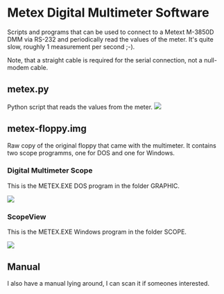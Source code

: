 # Metex Digital Multimeter Software
Scripts and programs that can be used to connect to a Metext M-3850D DMM via RS-232 and periodically read the values of the meter.
It's quite slow, roughly 1 measurement per second ;-).

Note, that a straight cable is required for the serial connection, not a null-modem cable.

## metex.py
Python script that reads the values from the meter.
<img src="https://raw.githubusercontent.com/nerdprojects/metex/main/script.png"/>

## metex-floppy.img
Raw copy of the original floppy that came with the multimeter.
It contains two scope programms, one for DOS and one for Windows.

### Digital Multimeter Scope
This is the METEX.EXE DOS program in the folder GRAPHIC.

<img src="https://raw.githubusercontent.com/nerdprojects/metex/main/graphic.png"/>

### ScopeView
This is the METEX.EXE Windows program in the folder SCOPE.

<img src="https://raw.githubusercontent.com/nerdprojects/metex/main/scopeview.png"/>


## Manual
I also have a manual lying around, I can scan it if someones interested.
